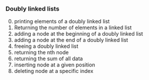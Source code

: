 ### Doubly linked lists
0. printing elements of a doubly linked list
1. Returning the number of elements in a linked list
2. adding a node at the beginning of a doubly linked list
3. adding a node at the end of a doubly linked list
4. freeing a doubly linked list
5. returning the nth node
6. returning the sum of all data
7. inserting node at a given position
8. deleting node at a specific index
